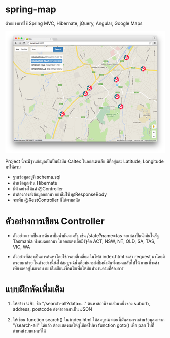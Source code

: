 # spring-map
ตัวอย่างการใช้ Spring MVC, Hibernate, jQuery, Angular, Google Maps

![](https://raw.githubusercontent.com/codestar-work/spring-map/master/screen.png)

Project นี้จะมีฐานข้อมูลเป็นปั้มน้ำมัน Caltex ในออสเตรเลีย มีที่อยู่และ
Latitude, Longitude มาให้ครบ
- ฐานข้อมูลอยู่ที่ schema.sql
- อ่านข้อมูลผ่าน Hibernate
- มีตัวอย่างให้แค่ @Controller
- ถ้าต้องการส่งข้อมูลออกมา อย่าลืมใช้ @ResponseBody
- จะเพิ่ม @RestController ก็ได้ตามถนัด

# ตัวอย่างการเขียน Controller
- ตัวอย่างแรกเป็นการค้นหาปั้มน้ำมันตามรัฐ เช่น /state?name=tas จะแสดงปั้มน้ำมันในรัฐ
Tasmania ทั้งหมดออกมา
ในออสเตรเลียมีรัฐคือ ACT, NSW, NT, QLD, SA, TAS, VIC, WA

- ตัวอย่างที่สองเป็นการค้นหาโดยใช้กรอบสี่เหลี่ยม ในไฟล์ index.html จะส่ง request
มาโดยมีกรอบมาด้วย ในตัวอย่างนี้ยังไม่สมบูรณ์นั่นคือมันจะส่งปั้มน้ำมันทั้งหมดกลับไปให้
แทนที่จะส่งเพียงแค่อยู่ในกรอบ อย่าลืมเขียนเงื่อนไขเพื่อให้มันทำงานตามที่ต้องการ

# แบบฝึกหัดเพิ่มเติม
1. ให้สร้าง URL ชื่อ "/search-all?data=..." ค้นหาสถานีจากส่วนหนึ่งของ
suburb, address, postcode ส่งค่าออกมาเป็น JSON

2. ให้เขียน function search() ใน index.html ให้สมบูรณ์ ตอนนี้มันสามารถอ่านข้อมูลมาจาก
"/search-all" ได้แล้ว ต้องแสดงผลให้ผู้ใช้กดไปหา function goto() เพื่อ pan
ไปที่ตำแหน่งบนแผนที่ได้
